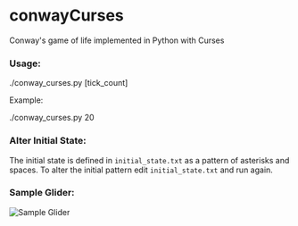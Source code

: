 conwayCurses
============

Conway's game of life implemented in Python with Curses

### Usage:

./conway_curses.py [tick_count]

Example:

./conway_curses.py 20

### Alter Initial State:

The initial state is defined in `initial_state.txt` as a pattern of asterisks and spaces.  To alter the initial pattern edit `initial_state.txt` and run again.

### Sample Glider:

![Sample Glider](https://github.com/cdated/conwayCurses/blob/master/docs/glider.gif?raw=true)
